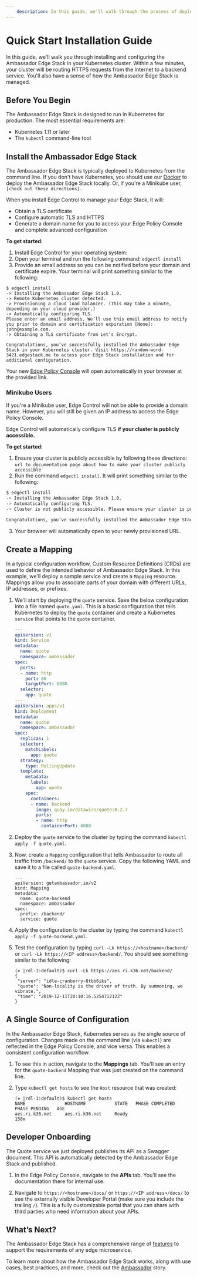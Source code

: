 ```yaml
---
    description: In this guide, we'll walk through the process of deploying Ambassador Edge Stack in Kubernetes for ingress routing.
---
```

# Quick Start Installation Guide

In this guide, we'll walk you through installing and configuring the Ambassador Edge Stack in your Kubernetes cluster. Within a few minutes, your cluster will be routing HTTPS requests from the Internet to a backend service. You'll also have a sense of how the Ambassador Edge Stack is managed.

## Before You Begin

The Ambassador Edge Stack is designed to run in Kubernetes for production. The most essential requirements are:

* Kubernetes 1.11 or later
* The `kubectl` command-line tool

## Install the Ambassador Edge Stack

The Ambassador Edge Stack is typically deployed to Kubernetes from the command line. If you don't have Kubernetes, you should use our [Docker](../../about/quickstart) to deploy the Ambassador Edge Stack locally. Or, if you're a Minikube user, `[check out these directions].`

When you install Edge Control to manage your Edge Stack, it will:

* Obtain a TLS certificate
* Configure automatic TLS and HTTPS
* Generate a domain name for you to access your Edge Policy Console and complete advanced configuration

**To get started:**

1. Install Edge Control for your operating system: <link>
2. Open your terminal and run the following command: `edgectl install`
3. Provide an email address so you can be notified before your domain and certificate expire.
  Your terminal will print something similar to the following:

  ```shell
  $ edgectl install
  -> Installing the Ambassador Edge Stack 1.0.
  -> Remote Kubernetes cluster detected.
  -> Provisioning a cloud load balancer. (This may take a minute, depending on your cloud provider.)
  -> Automatically configuring TLS.
  Please enter an email address. We’ll use this email address to notify you prior to domain and certification expiration [None]: john@example.com.
  -> Obtaining a TLS certificate from Let’s Encrypt.

  Congratulations, you’ve successfully installed the Ambassador Edge Stack in your Kubernetes cluster. Visit https://random-word-3421.edgestack.me to access your Edge Stack installation and for additional configuration.
  ```

Your new [Edge Policy Console](/about/edge-policy-console) will open automatically in your browser at the provided link.

### Minikube Users

If you're a Minikube user, Edge Control will not be able to provide a domain name. However, you will still be given an IP address to access the Edge Policy Console.

Edge Control will automatically configure TLS **if your cluster is publicly accessible.**

**To get started:**

1. Ensure your cluster is publicly accessible by following these directions: `url to documentation page about how to make your cluster publicly accessible`
2. Run the command `edgectl install`. It will print something similar to the following:

```bash
$ edgectl install
-> Installing the Ambassador Edge Stack 1.0.
-> Automatically configuring TLS.
-> Cluster is not publicly accessible. Please ensure your cluster is publicly accessible if you would like to use automatic TLS. <url to documentation page about how to make your cluster publicly accessible>

Congratulations, you’ve successfully installed the Ambassador Edge Stack in your Kubernetes cluster. Visit http://192.168.64.2:31334 to access your Edge Stack installation and for additional configuration.
```

3. Your browser will automatically open to your newly provisioned URL.

## Create a Mapping

In a typical configuration workflow, Custom Resource Definitions (CRDs) are used to define the intended behavior of Ambassador Edge Stack. In this example, we'll deploy a sample service and create a `Mapping` resource. Mappings allow you to associate parts of your domain with different URLs, IP addresses, or prefixes.

1. We'll start by deploying the `quote` service. Save the below configuration into a file named `quote.yaml`. This is a basic configuration that tells Kubernetes to deploy the `quote` container and create a Kubernetes `service` that points to the `quote` container.

   ```yaml
   ---
   apiVersion: v1
   kind: Service
   metadata:
     name: quote
     namespace: ambassador
   spec:
     ports:
     - name: http
       port: 80
       targetPort: 8080
     selector:
       app: quote
   ---
   apiVersion: apps/v1
   kind: Deployment
   metadata:
     name: quote
     namespace: ambassador
   spec:
     replicas: 1
     selector:
       matchLabels:
         app: quote
     strategy:
       type: RollingUpdate
     template:
       metadata:
         labels:
           app: quote
       spec:
         containers:
         - name: backend
           image: quay.io/datawire/quote:0.2.7
           ports:
           - name: http
             containerPort: 8080
   ```

2. Deploy the `quote` service to the cluster by typing the command `kubectl apply -f quote.yaml`.

3. Now, create a `Mapping` configuration that tells Ambassador to route all traffic from `/backend/` to the `quote` service. Copy the following YAML and save it to a file called `quote-backend.yaml`.

   ```
   ---
   apiVersion: getambassador.io/v2
   kind: Mapping
   metadata:
     name: quote-backend
     namespace: ambassador
   spec:
     prefix: /backend/
     service: quote
   ```

4. Apply the configuration to the cluster by typing the command `kubectl apply -f quote-backend.yaml`.

5. Test the configuration by typing `curl -Lk https://<hostname>/backend/` or `curl -Lk https://<IP address>/backend/`. You should see something similar to the following:

   ```
   (⎈ |rdl-1:default)$ curl -Lk https://aes.ri.k36.net/backend/
   {
    "server": "idle-cranberry-8tbb6iks",
    "quote": "Non-locality is the driver of truth. By summoning, we vibrate.",
    "time": "2019-12-11T20:10:16.525471212Z"
   }
   ```

## A Single Source of Configuration

In the Ambassador Edge Stack, Kubernetes serves as the single source of configuration. Changes made on the command line (via `kubectl`) are reflected in the Edge Policy Console, and vice versa. This enables a consistent configuration workflow.

1. To see this in action,  navigate to the **Mappings** tab. You'll see an entry for the `quote-backend` Mapping that was just created on the command line.

2. Type `kubectl get hosts` to see the `Host` resource that was created:

   ```
   (⎈ |rdl-1:default)$ kubectl get hosts
   NAME               HOSTNAME           STATE   PHASE COMPLETED   PHASE PENDING   AGE
   aes.ri.k36.net     aes.ri.k36.net     Ready                                    158m
   ```

## Developer Onboarding

The Quote service we just deployed publishes its API as a Swagger document. This API is automatically detected by the Ambassador Edge Stack and published.

1. In the Edge Policy Console, navigate to the **APIs** tab. You'll see the documentation there for internal use.

2. Navigate to `https://<hostname>/docs/` or `https://<IP address>/docs/` to see the externally visible Developer Portal (make sure you include the trailing `/`). This is a fully customizable portal that you can share with third parties who need information about your APIs.

## What’s Next?

The Ambassador Edge Stack has a comprehensive range of [features](/features/) to support the requirements of any edge microservice.

To learn more about how the Ambassador Edge Stack works, along with use cases, best practices, and more, check out the [Ambassador](../../about/why-ambassador) story.